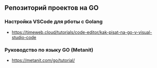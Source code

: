 ## Репозиторий проектов на GO

### Настройка VSCode для рботы с Golang

- https://timeweb.cloud/tutorials/code-editor/kak-pisat-na-go-v-visual-studio-code

### Руководство по языку GO (Metanit)

- https://metanit.com/go/tutorial/